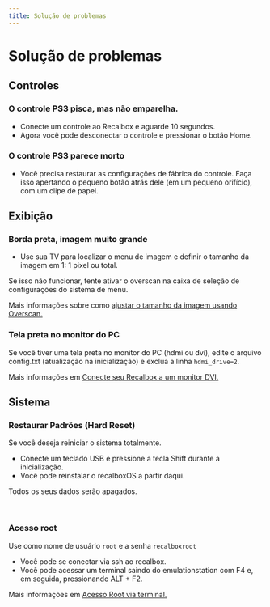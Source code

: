 ```yaml
---
title: Solução de problemas
---
```


# Solução de problemas

## Controles <a id="controles"></a>

### O controle PS3 pisca, mas não emparelha. <a id="o-controle-ps-3-pisca-mas-nao-emparelha"></a>

* Conecte um controle ao Recalbox e aguarde 10 segundos.
* Agora você pode desconectar o controle e pressionar o botão Home.

### O controle PS3 parece morto <a id="o-controle-ps-3-parece-morto"></a>

* Você precisa restaurar as configurações de fábrica do controle. Faça isso apertando o pequeno botão atrás dele \(em um pequeno orifício\), com um clipe de papel.

## Exibição <a id="exibicao"></a>

### Borda preta, imagem muito grande

* Use sua TV para localizar o menu de imagem e definir o tamanho da imagem em 1: 1 pixel ou total.

Se isso não funcionar, tente ativar o overscan na caixa de seleção de configurações do sistema de menu.

Mais informações sobre como [ajustar o tamanho da imagem usando Overscan.](https://recalbox.gitbook.io/tutorials/v/portugues/video/configuracao-de-exibicao/ajustando-o-tamanho-da-imagem-usando-overscan)

### ​Tela preta no monitor do PC

Se você tiver uma tela preta no monitor do PC \(hdmi ou dvi\), edite o arquivo config.txt \(atualização na inicialização\) e exclua a linha `hdmi_drive=2`.

Mais informações em [Conecte seu Recalbox a um monitor DVI.](https://recalbox.gitbook.io/tutorials/v/portugues/video/lcd/conectando-o-recalbox-a-um-monitor-dvi)

## Sistema <a id="sistema"></a>

### Restaurar Padrões \(Hard Reset\) <a id="restaurar-padroes-hard-reset"></a>

Se você deseja reiniciar o sistema totalmente.

* Conecte um teclado USB e pressione a tecla Shift durante a inicialização.
* Você pode reinstalar o recalboxOS a partir daqui.

Todos os seus dados serão apagados.

​

### Acesso root <a id="acesso-root"></a>

Use como nome de usuário `root` e a senha `recalboxroot`

* Você pode se conectar via ssh ao recalbox.
* Você pode acessar um terminal saindo do emulationstation com F4 e, em seguida, pressionando ALT + F2.

Mais informações em [Acesso Root via terminal.](https://recalbox.gitbook.io/tutorials/v/portugues/sistema/acesso/acesso-root-via-terminal)

